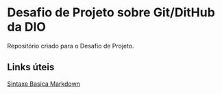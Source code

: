 # Desafio de Projeto sobre Git/DitHub da DIO
Repositório criado para o Desafio de Projeto.

## Links úteis
[Sintaxe Basica Markdown](https://www.markdownguide.org/basic-syntax/)
